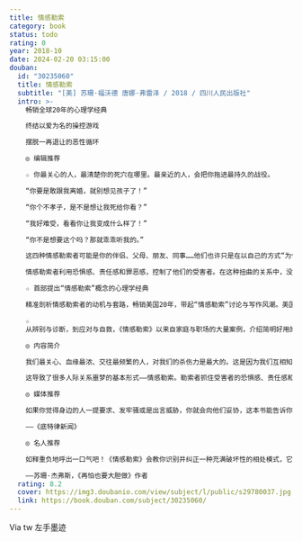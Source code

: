```yaml
---
title: 情感勒索
category: book
status: todo
rating: 0
year: 2018-10
date: 2024-02-20 03:15:00
douban:
  id: "30235060"
  title: 情感勒索
  subtitle: "[美] 苏珊·福沃德 唐娜·弗雷泽 / 2018 / 四川人民出版社"
  intro: >-
    畅销全球20年的心理学经典

    终结以爱为名的操控游戏

    摆脱一再退让的恶性循环

    ◎ 编辑推荐

    ☆ 你最关心的人，最清楚你的死穴在哪里。最亲近的人，会把你拖进最持久的战役。

    “你要是敢跟我离婚，就别想见孩子了！”

    “你个不孝子，是不是想让我死给你看？”

    “我好难受，看看你让我变成什么样了！”

    “你不是想要这个吗？那就乖乖听我的。”

    这四种情感勒索者可能是你的伴侣、父母、朋友、同事……他们也许只是在以自己的方式“为你好”，却会让你过得生不如死。

    情感勒索者利用恐惧感、责任感和罪恶感，控制了他们的受害者。在这种扭曲的关系中，没有人是赢家。

    ☆ 首部提出“情感勒索”概念的心理学经典

    精准剖析情感勒索者的动机与套路，畅销美国20年，带起“情感勒索”讨论与写作风潮。美国资深心理治疗师、《纽约时报》畅销书榜首作家苏珊·福沃德梳理情感勒索的来龙去脉，系统呈现关于情感勒索你需要了解的一切。

    ☆
    从辨别与诊断，到应对与自救，《情感勒索》以来自家庭与职场的大量案例，介绍简明好用的人际求生方法，教会你应急止损，重建信心，打破勒索与屈服的恶性循环，走出人际关系中的迷雾。

    ◎ 内容简介

    我们最关心、血缘最浓、交往最频繁的人，对我们的杀伤力是最大的。这是因为我们互相知根知底，就算并非有意，也清楚能怎样利用彼此心理和情感上的弱点来达到目的。

    这导致了很多人际关系噩梦的基本形式——情感勒索。勒索者抓住受害者的恐惧感、责任感和罪恶感，双方一起被困在恶性循环之中。福沃德对情感勒索的根源做了全面、深刻的分析，并对勒索者和受害者的类型做了归纳。一段关系之所以能坠入勒索的陷阱，是勒索者和受害者双方的弱点共同造成的。而情感勒索看似以受害者让步、勒索者满足告终，实际上侵害了受害者的自我完整性，也让勒索者的心态更加扭曲，关系中的问题依然没有得到解决。她告诉我们，面对情感勒索时，如何应对才是正确的，我们可以通过一些简单的训练学会摆脱情感勒索的方法。最重要的是：摆正立场，坚定信心。

    ◎ 媒体推荐

    如果你觉得身边的人一提要求、发牢骚或是出言威胁，你就会向他们妥协，这本书能告诉你为什么。

    ——《底特律新闻》

    ◎ 名人推荐

    如释重负地呼出一口气吧！《情感勒索》会教你识别并纠正一种充满破坏性的相处模式，它恰恰容易出现在你与自己爱的人们相处的过程中。这本书非常有用。

    ——苏珊·杰弗斯，《再怕也要大胆做》作者
  rating: 8.2
  cover: https://img3.doubanio.com/view/subject/l/public/s29780037.jpg
  link: https://book.douban.com/subject/30235060/
---
```


Via tw 左手墨迹
